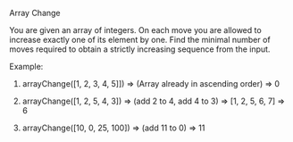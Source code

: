 Array Change

You are given an array of integers. On each move you are allowed to increase exactly one of its element by one. Find the minimal number of moves required to obtain a strictly increasing sequence from the input.

Example:


1. arrayChange([1, 2, 3, 4, 5]]) =>  (Array already in ascending order) => 0

2. arrayChange([1, 2, 5, 4, 3]) => (add 2 to 4, add 4 to 3) => [1, 2, 5, 6, 7] => 6

3. arrayChange([10, 0, 25, 100]) => (add 11 to 0) => 11